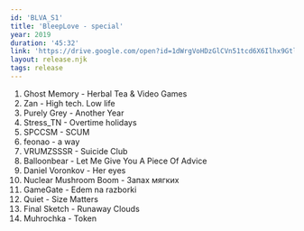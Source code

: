 ```yaml
---
id: 'BLVA_S1'
title: 'BleepLove - special'
year: 2019
duration: '45:32'
link: 'https://drive.google.com/open?id=1dWrgVoHDzGlCVn51tcd6X6Ilhx9GtlYr'
layout: release.njk
tags: release
---
```


01. Ghost Memory - Herbal Tea & Video Games
02. Zan - High tech. Low life
03. Purely Grey - Another Year
04. Stress_TN - Overtime holidays
05. SPCCSM - SCUM
06. feonao - a way
07. VRUMZSSSR - Suicide Club
08. Balloonbear - Let Me Give You A Piece Of Advice
09. Daniel Voronkov - Her eyes
10. Nuclear Mushroom Boom - Запах мягких
11. GameGate - Edem na razborki
12. Quiet - Size Matters
13. Final Sketch - Runaway Clouds
14. Muhrochka - Token